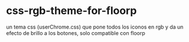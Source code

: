 # css-rgb-theme-for-floorp
un tema css (userChrome.css) que pone todos los iconos en rgb y da un efecto de brillo a los botones, solo compatible con floorp
